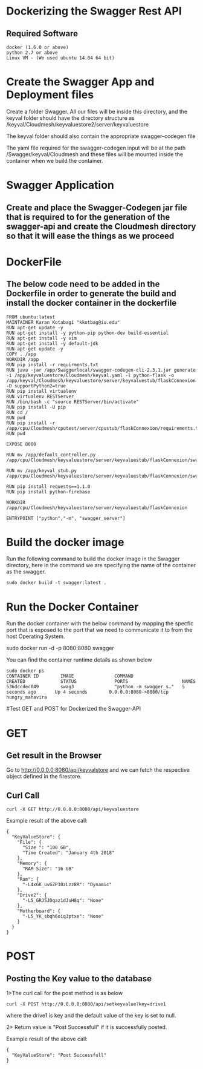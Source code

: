 # Dockerizing the Swagger Rest API

## Required Software

    docker (1.6.0 or above)
    python 2.7 or above
    Linux VM - (We used ubuntu 14.04 64 bit)

# Create the Swagger App and Deployment files

Create a folder Swagger. All our files will be inside this directory, and the keyval folder should have the directory structure as /keyval/Cloudmesh/keyvaluestore2/server/keyvaluestore

The keyval folder should also contain the appropriate swagger-codegen file 

The yaml file required for the swagger-codegen input will be at the path /Swagger/keyval/Cloudmesh and these files will be mounted inside the container when we build the container.

# Swagger Application
## Create and place the Swagger-Codegen jar file that is required to for the generation of the swagger-api and create the Cloudmesh directory so that it will ease the things as we proceed 

# DockerFile 
## The below code need to be added in the Dockerfile in order to generate the build and install the docker container in the dockerfile 

	FROM ubuntu:latest
	MAINTAINER Karan Kotabagi "kkotbag@iu.edu"
	RUN apt-get update -y
	RUN apt-get install -y python-pip python-dev build-essential
	RUN apt-get install -y vim
	RUN apt-get install -y default-jdk
	RUN apt-get update -y
	COPY . /app
	WORKDIR /app
	RUN pip install -r requirments.txt
	RUN java -jar /app/Swaggerlocal/swagger-codegen-cli-2.3.1.jar generate -i /app/keyvaluestore/Cloudmesh/keyval.yaml -l python-flask -o /app/keyval/Cloudmesh/keyvaluestore/server/keyvaluestub/flaskConnexion -D supportPython2=true
	RUN pip install virtualenv
	RUN virtualenv RESTServer
	RUN /bin/bash -c "source RESTServer/bin/activate"
	RUN pip install -U pip
	RUN cd /
	RUN pwd
	RUN pip install -r /app/cpu/Cloudmesh/cputest/server/cpustub/flaskConnexion/requirements.txt
	RUN pwd 

	EXPOSE 8080

	RUN mv /app/default_controller.py /app/cpu/Cloudmesh/keyvaluestore/server/keyvaluestub/flaskConnexion/swagger_server/controllers/

	RUN mv /app/keyval_stub.py /app/cpu/Cloudmesh/keyvaluestore/server/keyvaluestub/flaskConnexion/swagger_server/controllers/

	RUN pip install requests==1.1.0
	RUN pip install python-firebase

	WORKDIR /app/cpu/Cloudmesh/keyvaluestore/server/keyvaluestub/flaskConnexion

	ENTRYPOINT ["python","-m", "swagger_server"]

# Build the docker image
Run the following command to build the docker image in the Swagger directory, here in the command we are specifying the name of the container as the swagger.

	sudo docker build -t swagger:latest .

# Run the Docker Container

Run the docker container with the below command by mapping the specfic port that is exposed to the port that we need to communicate it to from the host Operating System.

sudo docker run -d -p 8080:8080 swagger

You can find the container runtime details as shown below

	sudo docker ps
	CONTAINER ID        IMAGE               COMMAND                  CREATED             STATUS              PORTS                    NAMES
	536dccdec049        swag3               "python -m swagger_s…"   5 seconds ago       Up 4 seconds        0.0.0.0:8080->8080/tcp   hungry_mahavira

#Test GET and POST for Dockerized the Swagger-API
# GET

## Get result in the Browser
Go to http://0.0.0.0:8080/api/keyvalstore and we can fetch the respective object defined in the firestore.

## Curl Call

	curl -X GET http://0.0.0.0:8080/api/keyvaluestore
Example result of the above call:

	{
	  "KeyValueStore": {
	    "File": {
	      "Size ": "100 GB",
	      "Time Created": "January 4th 2018"
	    },
	    "Memory": {
	      "RAM Size": "16 GB"
	    },
	    "Ram": {
	      "-L4xGK_uvGZP30zLzz8R": "Dynamic"
	    },
	    "Drive2": {
	      "-L5_GRJ5JDqaz1dJuH8q": "None"
	    },
	    "Motherboard": {
	      "-L5_YK_sbqh6oiq3ptxe": "None"
	    }
	  }
	}

   
# POST

## Posting the Key value to the database 

1>The curl call for the post method is as below 

	curl -X POST http://0.0.0.0:8080/api/setkeyvalue?key=drive1

where the drive1 is key and the default value of the key is set to null.

2> Return value is "Post Successfull" if it is successfully 	   posted.

Example result of the above call:

	{
	  "KeyValueStore": "Post Successfull"
	}